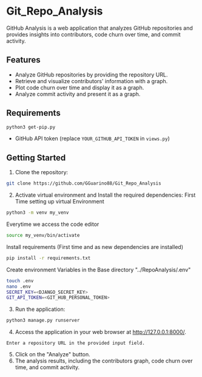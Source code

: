 # Git_Repo_Analysis

GitHub Analysis is a web application that analyzes GitHub repositories and provides insights into contributors, code churn over time, and commit activity.

## Features

- Analyze GitHub repositories by providing the repository URL.
- Retrieve and visualize contributors' information with a graph.
- Plot code churn over time and display it as a graph.
- Analyze commit activity and present it as a graph.

## Requirements
```bash
python3 get-pip.py
```
- GitHub API token (replace `YOUR_GITHUB_API_TOKEN` in `views.py`)

## Getting Started
1. Clone the repository:
```bash
git clone https://github.com/GGuarino88/Git_Repo_Analysis
```
2. Activate virtual environment and Install the required dependencies:
First Time setting up virtual Environment
```bash
python3 -m venv my_venv
```
Everytime we access the code editor
```bash
source my_venv/bin/activate
```
Install requirements (First time and as new dependencies are installed)
```bash
pip install -r requirements.txt
```
Create environment Variables in the Base directory "../RepoAnalysis/.env"
```bash
touch .env
nano .env
SECRET_KEY=<DJANGO_SECRET_KEY>
GIT_API_TOKEN=<GIT_HUB_PERSONAL_TOKEN>
```
3. Run the application:
```bash
python3 manage.py runserver
```
4. Access the application in your web browser at http://127.0.0.1:8000/.
```Usage
Enter a repository URL in the provided input field.
```
5. Click on the "Analyze" button.
6. The analysis results, including the contributors graph, code churn over time, and commit activity.
